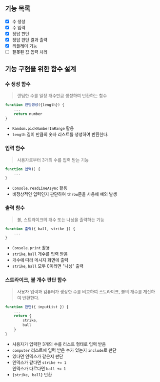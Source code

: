 ## 기능 목록

- [x] 수 생성
- [x] 수 입력
- [x] 정답 판단
- [x] 정답 판단 결과 출력
- [x] 리플레이 기능
- [ ] 잘못된 값 입력 처리

## 기능 구현을 위한 함수 설계

### 수 생성 함수

> 랜덤한 수를 일정 개수만큼 생성하여 반환하는 함수

```js
function 랜덤생성({length}) {
    ...
    return number
}
```

- `Random.pickNumberInRange` 활용
- `length` 길이 만큼의 숫자 리스트를 생성하여 반환한다.

### 입력 함수

> 사용자로부터 3개의 수를 입력 받는 기능

```js
function 입력() {
    ...
}
```

- `Console.readLineAsync` 활용
- 비정상적인 입력인지 판단하여 `throw`문을 사용해 예외 발생

### 출력 함수

> 볼, 스트라이크의 개수 또는 나싱을 출력하는 기능

```js
function 출력({ ball, strike }) {
    ...
}
```

- `Console.print` 활용
- `strike`, `ball` 개수를 입력 받음
- 개수에 따라 메시지 화면에 출력
- `strike`, `ball` 모두 0이라면 "나싱" 출력

### 스트라이크, 볼 개수 판단 함수

> 사용자 입력과 컴퓨터가 생상한 수를 비교하여 스트라이크, 볼의 개수를 계산하여 반환한다.

```js
function 판단({ inputList }) {
    ...
    return {
        strike,
        ball
    }
}
```

- 사용자가 입력한 3개의 수를 리스트 형태로 입력 받음
- `computer` 리스트에 입력 받은 수가 있는지 `include`로 판단
- 있다면 인덱스가 같은지 판단
- 인덱스가 같다면 `strike += 1`  
  인덱스가 다르다면 `ball += 1`
- `{strike, ball}` 반환
